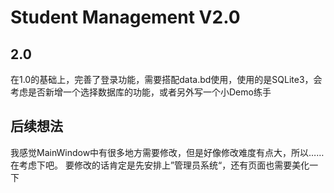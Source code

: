 ﻿# Student Management V2.0

## 2.0
在1.0的基础上，完善了登录功能，需要搭配data.bd使用，使用的是SQLite3，会考虑是否新增一个选择数据库的功能，或者另外写一个小Demo练手

## 后续想法
我感觉MainWindow中有很多地方需要修改，但是好像修改难度有点大，所以……在考虑下吧。
要修改的话肯定是先安排上”管理员系统“，还有页面也需要美化一下

